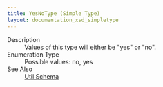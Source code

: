 ```yaml
---
title: YesNoType (Simple Type)
layout: documentation_xsd_simpletype
---
```

<dl>
  <dt>Description</dt>
  <dd>Values of this type will either be "yes" or "no".</dd>
  <dt>Enumeration Type</dt>
  <dd>Possible values: no, yes</dd>
  <dt>See Also</dt>
  <dd>
    <a href="../util">Util Schema</a>
  </dd>
</dl>
